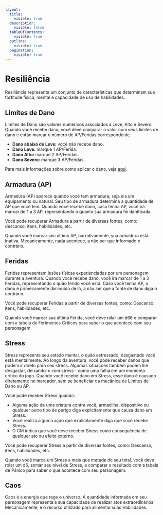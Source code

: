 ```yaml
---
layout:
  title:
    visible: true
  description:
    visible: false
  tableOfContents:
    visible: true
  outline:
    visible: true
  pagination:
    visible: true
---
```


# Resiliência

Resiliência representa um conjunto de características que determinam sua fortitude física, mental e capacidade de uso de habilidades.

## Limites de Dano

Limites de Dano são valores numéricos associados a Leve, Alto e Severo. Quando você recebe dano, você deve comparar o valor com seus limites de dano e então marcar o número de AP/Feridas correspondente.

* **Dano abaixo de Leve:** você não recebe dano.
* **Dano Leve:** marque 1 AP/Ferida.
* **Dano Alto:** marque 2 AP/Feridas.
* **Dano Severo:** marque 3 AP/Feridas.

Para mais informações sobre como aplicar o dano, veja [aqui](dano.md#aplicando-dano).

## Armadura (AP)

Armadura (AP) aparece quando você tem armadura, seja ela um equipamento ou natural. Seu tipo de armadura determina a quantidade de AP que você tem. Quando você recebe dano, caso tenha AP, você irá marcar de 1 a 3 AP, representando o quanto sua armadura foi danificada.

Você pode recuperar Armadura a partir de diversas fontes, como: descanso, itens, habilidades, etc.

Quando você marcar seu último AP, narrativamente, sua armadura está inativa. Mecanicamente, nada acontece, a não ser que informado o contrário.

## Feridas

Feridas representam lesões físicas experienciadas por um personagem durante a aventura. Quando você recebe dano, você irá marcar de 1 a 3 Feridas, representando o quão ferido você está. Caso você tenha AP, o dano é primeiramente diminuído de lá, a não ser que a fonte de dano diga o contrário.

Você pode recuperar Feridas a partir de diversas fontes, como: Descanso, itens, habilidades, etc.

Quando você marcar sua última Ferida, você deve rolar um d66 e comparar com a tabela de Ferimentos Críticos para saber o que acontece com seu personagem.

## Stress

Stress representa seu estado mental, o quão estressado, desgastado você está mentalmente. Ao longo da aventura, você pode receber danos que podem ir direto para seu stress. Algumas situações também podem lhe desgastar, deixando-o com stress - como uma falha em um momento crítico do jogo. Quando você recebe dano em Stress, esse dano é causado diretamente no marcador, sem se beneficiar da mecânica de Limites de Dano ou AP.

Você pode receber Stress quando:

* Alguma ação de uma criatura contra você, armadilha, dispositivo ou qualquer outro tipo de perigo diga explicitamente que causa dano em Stress.
* Você realiza alguma ação que explicitamente diga que você recebe Stress.
* O GM indica que você deve receber Stress como consequência de qualquer ato ou efeito externo.

Você pode recuperar Stress a partir de diversas fontes, como: Descanso, itens, habilidades, etc.

Quando você marca um Stress a mais que metade do seu total, você deve rolar um d6, somar seu nível de Stress, e comparar o resultado com a tabela de Pânico para saber o que acontece com seu personagem.

<!-- Em geral, são poucas criaturas que têm marcador de Stress. Caso você tenha alguma ação ou efeito qualquer que cause dano em Stress, e a criatura não tem o marcador, cause o dano diretamente às feridas, ignorando Limites de Dano e Armadura. -->

## Caos

Caos é a energia que rege o universo. A quantidade informada em seu personagem representa a sua capacidade de realizar atos extraordinários. Mecanicamente, é o recurso utilizado para alimentar suas Habilidades.
